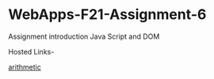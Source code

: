 # WebApps-F21-Assignment-6
Assignment introduction Java Script and DOM


Hosted Links-

[arithmetic](https://github.com/44-563-WebApps-F21/webapps-f21-assignment-6-tejaswi31353/blob/main/arithmetic.html)<br>
